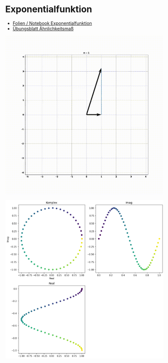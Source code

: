 # Exponentialfunktion

- [Folien / Notebook Exponentialfunktion](20201124_folien.ipynb)
- [Übungsblatt Ähnlichkeitsmaß](uebungsblatt_aehnlichkeitsmass.ipynb)

![euler identity](euler_identity.gif)

![euler's formula](euler_formula.png)